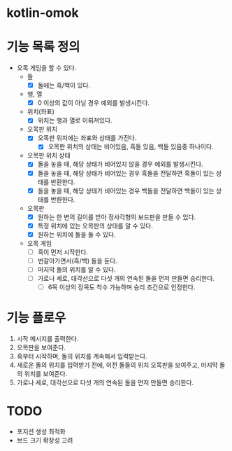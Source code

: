 # kotlin-omok

# 기능 목록 정의

- 오목 게임을 할 수 있다.
    - 돌
        - [x] 돌에는 흑/백이 있다.
    - 행, 열
        - [x] 0 이상의 값이 아닐 경우 예외를 발생시킨다.
    - 위치(좌표)
        - [x] 위치는 행과 열로 이뤄져있다.
    - 오목판 위치
        - [x] 오목판 위치에는 좌표와 상태를 가진다.
            - [x] 오목판 위치의 상태는 비어있음, 흑돌 있음, 백돌 있음중 하나이다.
    - 오목판 위치 상태
        - [x] 돌을 놓을 때, 해당 상태가 비어있지 않을 경우 예외를 발생시킨다.
        - [x] 돌을 놓을 때, 해당 상태가 비어있는 경우 흑돌을 전달하면 흑돌이 있는 상태를 반환한다.
        - [x] 돌을 놓을 때, 해당 상태가 비어있는 경우 백돌을 전달하면 백돌이 있는 상태를 반환한다.
    - 오목판
        - [x] 원하는 한 변의 길이를 받아 정사각형의 보드판을 만들 수 있다.
        - [x] 특정 위치에 있는 오목판의 상태를 알 수 있다.
        - [x] 원하는 위치에 돌을 둘 수 있다.
    - 오목 게임
        - [ ] 흑이 먼저 시작한다.
        - [ ] 번갈아가면서(흑/백) 돌을 둔다.
        - [ ] 마지막 돌의 위치를 알 수 있다.
        - [ ] 가로나 세로, 대각선으로 다섯 개의 연속된 돌을 먼저 만들면 승리한다.
            - [ ] 6목 이상의 장목도 착수 가능하며 승리 조건으로 인정한다.

# 기능 플로우

1. 시작 메시지를 출력한다.
2. 오목판을 보여준다.
3. 흑부터 시작하며, 돌의 위치를 계속해서 입력받는다.
4. 새로운 돌의 위치를 입력받기 전에, 이전 돌들의 위치 오목판을 보여주고, 마지막 돌의 위치를 보여준다.
5. 가로나 세로, 대각선으로 다섯 개의 연속된 돌을 먼저 만들면 승리한다.

# TODO

- 포지션 생성 최적화
- 보드 크기 확장성 고려
